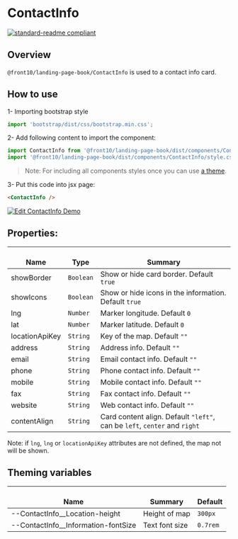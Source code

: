 # ContactInfo

[![standard-readme compliant](https://img.shields.io/badge/standard--readme-OK-green.svg?style=flat-square)](https://github.com/RichardLitt/standard-readme)

## Overview

`@front10/landing-page-book/ContactInfo` is used to a contact info card.

## How to use

1- Importing bootstrap style

```js
import 'bootstrap/dist/css/bootstrap.min.css';
```

2- Add following content to import the component:

```js
import ContactInfo from '@front10/landing-page-book/dist/components/ContactInfo';
import '@front10/landing-page-book/dist/components/ContactInfo/style.css';
```

> Note: For including all components styles once you can use [a theme](https://github.com/front10/landing-page-book/wiki/Theming).

3- Put this code into jsx page:

```html
<ContactInfo />
```
<a target="_blank" href="https://codesandbox.io/s/jzqky8k43y">
  <img alt="Edit ContactInfo Demo" src="https://codesandbox.io/static/img/play-codesandbox.svg">
</a>

## Properties:

| </br>Name      | </br>Type | </br>Summary                                                              |
| -------------- | --------- | ------------------------------------------------------------------------- |
| showBorder     | `Boolean` | Show or hide card border. Default `true`                                  |
| showIcons      | `Boolean` | Show or hide icons in the information. Default `true`                     |
| lng            | `Number`  | Marker longitude. Default `0`                                             |
| lat            | `Number`  | Marker latitude. Default `0`                                              |
| locationApiKey | `String`  | Key of the map. Default `""`                                              |
| address        | `String`  | Address info. Default `""`                                                |
| email          | `String`  | Email contact info. Default `""`                                          |
| phone          | `String`  | Phone contact info. Default `""`                                          |
| mobile         | `String`  | Mobile contact info. Default `""`                                         |
| fax            | `String`  | Fax contact info. Default `""`                                            |
| website        | `String`  | Web contact info. Default `""`                                            |
| contentAlign   | `String`  | Card content align. Default `"left"`, can be `left`, `center` and `right` |

Note: if `lng`, `lng` or `locationApiKey` attributes are not defined, the map not will be shown.

## Theming variables

| </br>Name                             | </br>Summary   | </br>Default |
| ------------------------------------- | -------------- | ------------ |
| --ContactInfo\_\_Location-height      | Height of map  | `300px`      |
| --ContactInfo\_\_Information-fontSize | Text font size | `0.7rem`     |
